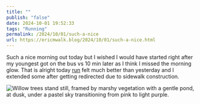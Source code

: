 ```yaml
---
title: ""
publish: "false"
date: 2024-10-01 19:52:33
tags: "Running"
permalink: /2024/10/01/such-a-nice
url: https://ericmwalk.blog/2024/10/01/such-a-nice.html
---
```


Such a nice morning out today but I wished I would have started right after my youngest got on the bus vs 10 min later as I think I missed the morning glow. That is alright today [run](https://www.strava.com/activities/12548078205) felt much better than yesterday and I extended some after getting redirected due to sidewalk construction.

![Willow trees stand still, framed by marshy vegetation with a gentle pond, at dusk, under a pastel sky transitioning from pink to light purple.](https://ericmwalk.blog/uploads/2024/1e22d6a410.jpeg)

